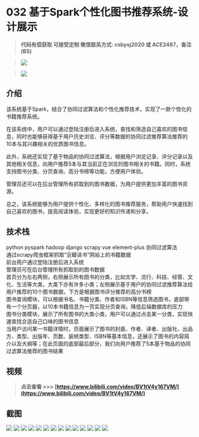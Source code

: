 # 032 基于Spark个性化图书推荐系统-设计展示

> **代码有偿获取 可接受定制 微信联系方式: csbysj2020 或 ACE2487，备注(BS)**

> ![](./qrcode2.jpg)

> ![](./qrcode.jpg)

## 介绍

该系统基于Spark，结合了协同过滤算法和个性化推荐技术，实现了一款个性化的书籍推荐系统。

在该系统中，用户可以通过登陆注册后进入系统，查找和筛选自己喜欢的图书信息，同时也能够获得基于用户历史浏览、评分等数据的协同过滤推荐算法推荐的10本与其兴趣相关的优质图书信息。

此外，系统还实现了基于物品的协同过滤算法，根据用户浏览记录、评分记录以及其他相关信息，向用户推荐5本与其当前正在浏览的图书相关的书籍。同时，系统支持图书分类、分页查询、高分书榜等功能，方便用户体验。

管理员还可以在后台管理所有抓取到的图书数据，为用户提供更加丰富的图书资源。

总之，该系统能够为用户提供个性化、多样化的图书推荐服务，帮助用户快速找到自己喜欢的图书，提高阅读体验，实现更好的知识传递和分享。


## 技术栈

python pyspark hadoop django scrapy vue element-plus 协同过滤算法  
通过scrapy爬虫框架抓取“豆瓣读书”网站上的书籍数据  
前台用户通过登陆注册后进入系统  
管理员可在后台管理所有抓取到的图书数据  
首页分为左右两侧，右侧展示所有图书的分类，比如文学、流行、科技、经管、文化、生活等大类，大类下亦有许多小类；左侧展示基于用户的协同过滤推荐算法给用户推荐的10个图书数据，下方是根据图书评分推荐的高分书榜  
图书查询模块，可以根据书名、书籍分类、作者和ISBN等信息筛选图书，底部带有一个分页器，以10本书籍信息为一页实现分页查询，降低后端数据库的压力  
图书分类模块，展示了所有图书的大类小类，用户可以通过点击某一分类，实现快速查找合适自己口味的图书信息  
当用户访问某一书籍详情时，页面展示了图书的封面、作者、译者、出版社、出品方、类型、出版年、页数、装帧类型、ISBN等基本信息，还展示了图书的内容简介以及大纲等；在此页面的底部最后部分，我们向用户推荐了5本基于物品的协同过滤算法推荐的图书结果  

## 视频

> **点击查看 \>\>\> [https://www.bilibili.com/video/BV1tV4y167VM/](https://www.bilibili.com/video/BV1tV4y167VM/)**

## 截图

![](./01.png)
![](./02.png)
![](./03.png)
![](./04.png)
![](./05.png)
![](./06.png)
![](./07.png)
![](./08.png)
![](./09.png)
![](./10.png)
![](./11.png)
![](./12.png)
![](./13.png)
![](./14.png)

